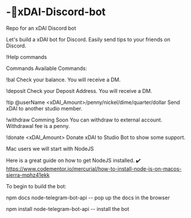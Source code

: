 # -🤖xDAI-Discord-bot
Repo for an xDAI Discord bot

Let's build a xDAI bot for Discord. Easily send tips to your friends on Discord.


!Help commands

Commands
Available Commands:

!bal
Check your balance. You will receive a DM.

!deposit
Check your Deposit Address. You will receive a DM.

!tip @userName <xDAI_Amount>/penny/nickel/dime/quarter/dollar
Send xDAI to another studio member.

!withdraw Comming Soon
You can withdraw to external account. Withdrawal fee is a penny.

!donate <xDAI_Amount>
Donate xDAI to Studio Bot to show some support.




Mac users we will start with NodeJS

Here is a great guide on how to get NodeJS installed.
✔️ https://www.codementor.io/mercurial/how-to-install-node-js-on-macos-sierra-mphz41ekk

To begin to build the bot:

npm docs node-telegram-bot-api -- pop up the docs in the browser

npm install node-telegram-bot-api -- install the bot
